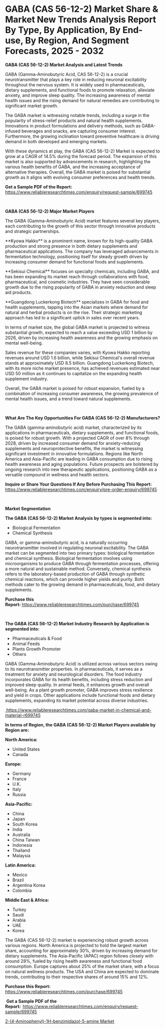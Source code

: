 <p><h1>GABA (CAS 56-12-2) Market Share & Market New Trends Analysis Report By Type, By Application, By End-use, By Region, And Segment Forecasts, 2025 - 2032</h1></p><p><strong>GABA (CAS 56-12-2) Market Analysis and Latest Trends</strong></p>
<p><p>GABA (Gamma-Aminobutyric Acid, CAS 56-12-2) is a crucial neurotransmitter that plays a key role in reducing neuronal excitability throughout the nervous system. It is widely used in pharmaceuticals, dietary supplements, and functional foods to promote relaxation, alleviate anxiety, and improve sleep quality. The increasing awareness of mental health issues and the rising demand for natural remedies are contributing to significant market growth.</p><p>The GABA market is witnessing notable trends, including a surge in the popularity of stress-relief products and natural health supplements. Innovations in product formulations and delivery methods, such as GABA-infused beverages and snacks, are capturing consumer interest. Furthermore, the growing inclination toward preventive healthcare is driving demand in both developed and emerging markets.</p><p>With these dynamics at play, the GABA (CAS 56-12-2) Market is expected to grow at a CAGR of 14.5% during the forecast period. The expansion of this market is also supported by advancements in research, highlighting the various health benefits of GABA, and the increasing acceptance of alternative therapies. Overall, the GABA market is poised for substantial growth as it aligns with evolving consumer preferences and health trends.</p></p>
<p><strong>Get a Sample PDF of the Report:&nbsp;</strong> <a href="https://www.reliableresearchtimes.com/enquiry/request-sample/699745?utm_campaign=2181&utm_medium=2&utm_source=Github&utm_content=ia&utm_term=03022025&utm_id=gaba-cas-56-12-2">https://www.reliableresearchtimes.com/enquiry/request-sample/699745</a></p>
<p>&nbsp;</p>
<p><strong>GABA (CAS 56-12-2) Major Market Players</strong></p>
<p><p>The GABA (Gamma-Aminobutyric Acid) market features several key players, each contributing to the growth of this sector through innovative products and strategic partnerships. </p><p>**Kyowa Hakko** is a prominent name, known for its high-quality GABA production and strong presence in both dietary supplements and pharmaceutical applications. The company has leveraged advancements in fermentation technology, positioning itself for steady growth driven by increasing consumer demand for functional foods and supplements. </p><p>**Sekisui Chemical** focuses on specialty chemicals, including GABA, and has been expanding its market reach through collaborations with food, pharmaceutical, and cosmetic industries. They have seen considerable growth due to the rising popularity of GABA in anxiety reduction and sleep aid products.</p><p>**Guangdong Luckerkong Biotech** specializes in GABA for food and health supplements, tapping into the Asian markets where demand for natural and herbal products is on the rise. Their strategic marketing approach has led to a significant uptick in sales over recent years.</p><p>In terms of market size, the global GABA market is projected to witness substantial growth, expected to reach a value exceeding USD 1 billion by 2026, driven by increasing health awareness and the growing emphasis on mental well-being.</p><p>Sales revenue for these companies varies, with Kyowa Hakko reporting revenues around USD 1.6 billion, while Sekisui Chemical's overall revenue stands at approximately USD 8.5 billion. Guangdong Luckerkong Biotech, with its more niche market presence, has achieved revenues estimated near USD 50 million as it continues to capitalize on the expanding health supplement industry.</p><p>Overall, the GABA market is poised for robust expansion, fueled by a combination of increasing consumer awareness, the growing prevalence of mental health issues, and a trend toward natural supplements.</p></p>
<p>&nbsp;</p>
<p><strong>What Are The Key Opportunities For GABA (CAS 56-12-2) Manufacturers?</strong></p>
<p><p>The GABA (gamma-aminobutyric acid) market, characterized by its applications in pharmaceuticals, dietary supplements, and functional foods, is poised for robust growth. With a projected CAGR of over 8% through 2028, driven by increased consumer demand for anxiety-reducing supplements and neuroprotective benefits, the market is witnessing significant investment in innovative formulations. Regions like North America and Asia-Pacific are leading in GABA consumption due to rising health awareness and aging populations. Future prospects are bolstered by ongoing research into new therapeutic applications, positioning GABA as a versatile compound in wellness and health sectors.</p></p>
<p><strong>Inquire or Share Your Questions If Any Before Purchasing This Report:</strong> <a href="https://www.reliableresearchtimes.com/enquiry/pre-order-enquiry/699745?utm_campaign=2181&utm_medium=2&utm_source=Github&utm_content=ia&utm_term=03022025&utm_id=gaba-cas-56-12-2">https://www.reliableresearchtimes.com/enquiry/pre-order-enquiry/699745</a></p>
<p>&nbsp;</p>
<p><strong>Market Segmentation</strong></p>
<p><strong>The GABA (CAS 56-12-2) Market Analysis by types is segmented into:</strong></p>
<p><ul><li>Biological Fermentation</li><li>Chemical Synthesis</li></ul></p>
<p><p>GABA, or gamma-aminobutyric acid, is a naturally occurring neurotransmitter involved in regulating neuronal excitability. The GABA market can be segmented into two primary types: biological fermentation and chemical synthesis. Biological fermentation involves using microorganisms to produce GABA through fermentation processes, offering a more natural and sustainable method. Conversely, chemical synthesis refers to the laboratory-based production of GABA through synthetic chemical reactions, which can provide higher yields and purity. Both methods cater to the growing demand in pharmaceuticals, food, and dietary supplements.</p></p>
<p><strong>Purchase this Report:&nbsp;</strong><a href="https://www.reliableresearchtimes.com/purchase/699745?utm_campaign=2181&utm_medium=2&utm_source=Github&utm_content=ia&utm_term=03022025&utm_id=gaba-cas-56-12-2">https://www.reliableresearchtimes.com/purchase/699745</a></p>
<p>&nbsp;</p>
<p><strong>The GABA (CAS 56-12-2) Market Industry Research by Application is segmented into:</strong></p>
<p><ul><li>Pharmaceuticals & Food</li><li>Animal Feeds</li><li>Plants Growth Promoter</li><li>Others</li></ul></p>
<p><p>GABA (Gamma-Aminobutyric Acid) is utilized across various sectors owing to its neurotransmitter properties. In pharmaceuticals, it serves as a treatment for anxiety and neurological disorders. The food industry incorporates GABA for its health benefits, including stress reduction and improved sleep quality. In animal feeds, it enhances growth and overall well-being. As a plant growth promoter, GABA improves stress resilience and yield in crops. Other applications include functional foods and dietary supplements, expanding its market potential across diverse industries.</p></p>
<p><a href="https://www.reliableresearchtimes.com/gaba-market-in-chemical-and-material-r699745?utm_campaign=2181&utm_medium=2&utm_source=Github&utm_content=ia&utm_term=03022025&utm_id=gaba-cas-56-12-2">&nbsp;https://www.reliableresearchtimes.com/gaba-market-in-chemical-and-material-r699745</a></p>
<p><strong>In terms of Region, the GABA (CAS 56-12-2) Market Players available by Region are:</strong></p>
<p>
    <p> <strong> North America: </strong>
        <ul>
            <li>United States</li>
            <li>Canada</li>
        </ul>
        </p> 
    <p> <strong> Europe: </strong>
        <ul>
            <li>Germany</li>
            <li>France</li>
            <li>U.K.</li>
            <li>Italy</li>
            <li>Russia</li>
        </ul>
        </p> 
    <p> <strong> Asia-Pacific: </strong>
        <ul>
            <li>China</li>
            <li>Japan</li>
            <li>South Korea</li>
            <li>India</li>
            <li>Australia</li>
            <li>China Taiwan</li>
            <li>Indonesia</li>
            <li>Thailand</li>
            <li>Malaysia</li>
        </ul>
        </p> 
    <p> <strong> Latin America: </strong>
        <ul>
            <li>Mexico</li>
            <li>Brazil</li>
            <li>Argentina Korea</li>
            <li>Colombia</li>
        </ul>
        </p> 
    <p> <strong> Middle East & Africa: </strong>
        <ul>
            <li>Turkey</li>
            <li>Saudi</li>
            <li>Arabia</li>
            <li>UAE</li>
            <li>Korea</li>
        </ul>
    </p>
    </p>
<p><p>The GABA (CAS 56-12-2) market is experiencing robust growth across various regions. North America is projected to hold the largest market share, accounting for approximately 30%, driven by increasing demand for dietary supplements. The Asia-Pacific (APAC) region follows closely with around 28%, fueled by rising health awareness and functional food consumption. Europe captures about 25% of the market share, with a focus on natural wellness products. The USA and China are expected to dominate trends, contributing to their respective shares of around 15% and 12%.</p></p>
<p><strong>Purchase this Report: </strong><a href="https://www.reliableresearchtimes.com/purchase/699745?utm_campaign=2181&utm_medium=2&utm_source=Github&utm_content=ia&utm_term=03022025&utm_id=gaba-cas-56-12-2">https://www.reliableresearchtimes.com/purchase/699745</a></p>
<p>&nbsp;<strong>Get a Sample PDF of the Report:&nbsp;&nbsp;</strong><a href="https://www.reliableresearchtimes.com/enquiry/request-sample/699745?utm_campaign=2181&utm_medium=2&utm_source=Github&utm_content=ia&utm_term=03022025&utm_id=gaba-cas-56-12-2">https://www.reliableresearchtimes.com/enquiry/request-sample/699745</a></p>
<p><strong></strong></p>
<p><p><a href="https://github.com/HobertDavis43/Market-Research-Report-List-1/blob/main/2-4-aminophenyl-1h-benzimidazol-5-amine-market.md?utm_campaign=2181&utm_medium=2&utm_source=Github&utm_content=ia&utm_term=03022025&utm_id=gaba-cas-56-12-2">2-(4-Aminophenyl)-1H-benzimidazol-5-amine Market</a></p></p>